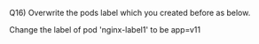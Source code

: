 Q16) Overwrite the pods label which you created before as below.

Change the label of pod 'nginx-label1' to be app=v11
